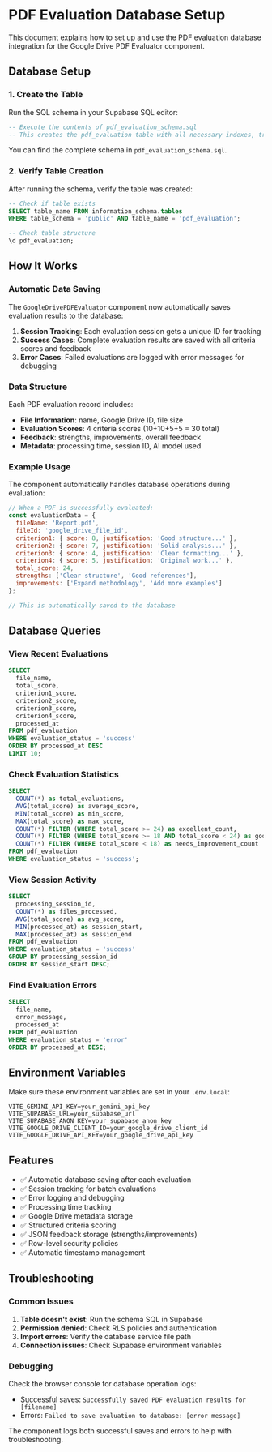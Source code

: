 # PDF Evaluation Database Setup

This document explains how to set up and use the PDF evaluation database integration for the Google Drive PDF Evaluator component.

## Database Setup

### 1. Create the Table

Run the SQL schema in your Supabase SQL editor:

```sql
-- Execute the contents of pdf_evaluation_schema.sql
-- This creates the pdf_evaluation table with all necessary indexes, triggers, and policies
```

You can find the complete schema in `pdf_evaluation_schema.sql`.

### 2. Verify Table Creation

After running the schema, verify the table was created:

```sql
-- Check if table exists
SELECT table_name FROM information_schema.tables 
WHERE table_schema = 'public' AND table_name = 'pdf_evaluation';

-- Check table structure
\d pdf_evaluation;
```

## How It Works

### Automatic Data Saving

The `GoogleDrivePDFEvaluator` component now automatically saves evaluation results to the database:

1. **Session Tracking**: Each evaluation session gets a unique ID for tracking
2. **Success Cases**: Complete evaluation results are saved with all criteria scores and feedback
3. **Error Cases**: Failed evaluations are logged with error messages for debugging

### Data Structure

Each PDF evaluation record includes:

- **File Information**: name, Google Drive ID, file size
- **Evaluation Scores**: 4 criteria scores (10+10+5+5 = 30 total)
- **Feedback**: strengths, improvements, overall feedback
- **Metadata**: processing time, session ID, AI model used

### Example Usage

The component automatically handles database operations during evaluation:

```javascript
// When a PDF is successfully evaluated:
const evaluationData = {
  fileName: 'Report.pdf',
  fileId: 'google_drive_file_id',
  criterion1: { score: 8, justification: 'Good structure...' },
  criterion2: { score: 7, justification: 'Solid analysis...' },
  criterion3: { score: 4, justification: 'Clear formatting...' },
  criterion4: { score: 5, justification: 'Original work...' },
  total_score: 24,
  strengths: ['Clear structure', 'Good references'],
  improvements: ['Expand methodology', 'Add more examples']
};

// This is automatically saved to the database
```

## Database Queries

### View Recent Evaluations

```sql
SELECT 
  file_name,
  total_score,
  criterion1_score,
  criterion2_score, 
  criterion3_score,
  criterion4_score,
  processed_at
FROM pdf_evaluation
WHERE evaluation_status = 'success'
ORDER BY processed_at DESC
LIMIT 10;
```

### Check Evaluation Statistics

```sql
SELECT 
  COUNT(*) as total_evaluations,
  AVG(total_score) as average_score,
  MIN(total_score) as min_score,
  MAX(total_score) as max_score,
  COUNT(*) FILTER (WHERE total_score >= 24) as excellent_count,
  COUNT(*) FILTER (WHERE total_score >= 18 AND total_score < 24) as good_count,
  COUNT(*) FILTER (WHERE total_score < 18) as needs_improvement_count
FROM pdf_evaluation
WHERE evaluation_status = 'success';
```

### View Session Activity

```sql
SELECT 
  processing_session_id,
  COUNT(*) as files_processed,
  AVG(total_score) as avg_score,
  MIN(processed_at) as session_start,
  MAX(processed_at) as session_end
FROM pdf_evaluation
WHERE evaluation_status = 'success'
GROUP BY processing_session_id
ORDER BY session_start DESC;
```

### Find Evaluation Errors

```sql
SELECT 
  file_name,
  error_message,
  processed_at
FROM pdf_evaluation
WHERE evaluation_status = 'error'
ORDER BY processed_at DESC;
```

## Environment Variables

Make sure these environment variables are set in your `.env.local`:

```env
VITE_GEMINI_API_KEY=your_gemini_api_key
VITE_SUPABASE_URL=your_supabase_url  
VITE_SUPABASE_ANON_KEY=your_supabase_anon_key
VITE_GOOGLE_DRIVE_CLIENT_ID=your_google_drive_client_id
VITE_GOOGLE_DRIVE_API_KEY=your_google_drive_api_key
```

## Features

- ✅ Automatic database saving after each evaluation
- ✅ Session tracking for batch evaluations
- ✅ Error logging and debugging
- ✅ Processing time tracking
- ✅ Google Drive metadata storage
- ✅ Structured criteria scoring
- ✅ JSON feedback storage (strengths/improvements)
- ✅ Row-level security policies
- ✅ Automatic timestamp management

## Troubleshooting

### Common Issues

1. **Table doesn't exist**: Run the schema SQL in Supabase
2. **Permission denied**: Check RLS policies and authentication
3. **Import errors**: Verify the database service file path
4. **Connection issues**: Check Supabase environment variables

### Debugging

Check the browser console for database operation logs:
- Successful saves: `Successfully saved PDF evaluation results for [filename]`
- Errors: `Failed to save evaluation to database: [error message]`

The component logs both successful saves and errors to help with troubleshooting.
